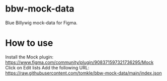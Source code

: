 # bbw-mock-data
Blue Billywig mock-data for Figma.

# How to use
Install the Mock plugin: https://www.figma.com/community/plugin/908371597321736295/Mock
Click on Edit lists
Add the following URL: https://raw.githubusercontent.com/tomkle/bbw-mock-data/main/index.json
